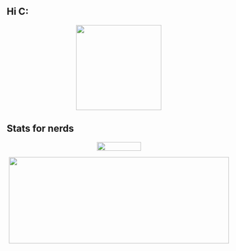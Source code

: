 ## Hi C:

<p align="center">
  <img width="192" height="192" src="https://user-images.githubusercontent.com/79518089/141609256-ddcafafa-dca0-4cc3-b203-008e441ae2a2.gif">
</p>

## Stats for nerds

<p align="center">
  <img width="99" height="20" src="https://komarev.com/ghpvc/?username=V4NSH4J">
</p>


<p align="center">
  <img width="495" height="195" src="https://github-readme-stats.vercel.app/api?username=V4NSH4J&show_icons=true&theme=radical">
</p>



